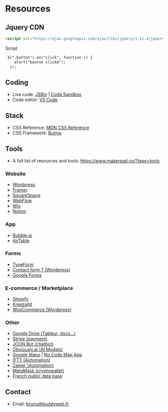 # Resources

## Jquery CDN

```html
<script src="https://ajax.googleapis.com/ajax/libs/jquery/1.12.4/jquery.min.js"></script>
```

Script
```html
 $(".button").on("click", function () {
    alert("bouton clické");
  });
```

## Coding

- Live code: [JSBin](https://jsbin.com/) | [Code Sandbox](https://codesandbox.io/)
- Code editor: [VS Code](https://code.visualstudio.com/)

## Stack

- CSS Reference: [MDN CSS Reference](https://developer.mozilla.org/fr/docs/Web/CSS/Reference)
- CSS Framework: [Bulma](https://bulma.io/)

## Tools

- A full list of resources and tools: https://www.makerpad.co/?tags=tools

### Website

- [Wordpress](https://wordpress.com/)
- [Framer](https://www.framer.com/)
- [SquareSpace](https://fr.squarespace.com/)
- [WebFlow](https://webflow.com/)
- [Wix](https://www.wix.com/)
- [Notion](https://www.notion.so/fr-fr)

### App

- [Bubble.io](https://bubble.io/)
- [AirTable](https://airtable.com/)

### Forms

- [TypeForm](https://www.typeform.com/)
- [Contact form 7 (Wordpress)](https://fr.wordpress.org/plugins/contact-form-7/)
- [Google Forms](https://www.google.fr/intl/fr/forms/about/)

### E-commerce / Marketplace

- [Shopify](https://www.shopify.fr/)
- [Kreezalid](https://www.kreezalid.com/fr)
- [WooCommerce (Wordpress)](https://woocommerce.com/)

### Other

- [Google Drive (Tableur, docs...)](https://drive.google.com/)
- [Stripe (payment)](https://stripe.com/en-fr/payments/payment-links)
- [JOON Bot (chatbot)](https://joonbot.com/)
- [Obviously.ai (AI Models)](https://www.obviously.ai/)
- [Google Maps](https://www.google.com/maps/about/mymaps/) | [No Code Map App](https://www.nocodemapapp.com/)
- [IFTT (Automation)](https://ifttt.com/)
- [Zapier (Automation)](https://zapier.com/)
- [MetaMask (cryptowallet)](https://metamask.io/)
- [French public data base](https://www.etalab.gouv.fr/)

## Contact

- Email: bruno@buddyweb.fr
